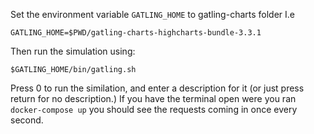 Set the environment variable `GATLING_HOME` to gatling-charts folder
I.e
```
GATLING_HOME=$PWD/gatling-charts-highcharts-bundle-3.3.1
```

Then run the simulation using:
```
$GATLING_HOME/bin/gatling.sh
```

Press 0 to run the similation, and enter a description for it (or just press return for no description.)
If you have the terminal open were you ran `docker-compose up` you should see the requests coming in once every second.

